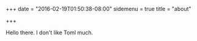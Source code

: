 +++
date = "2016-02-19T01:50:38-08:00"
sidemenu = true
title = "about"

+++

Hello there. I don't like Toml much. 